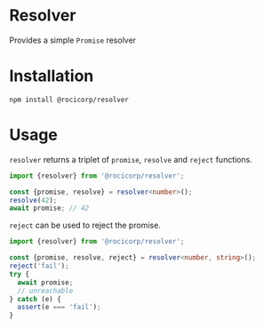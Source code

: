 # Resolver

Provides a simple `Promise` resolver

# Installation

```
npm install @rocicorp/resolver
```

# Usage

`resolver` returns a triplet of `promise`, `resolve` and `reject` functions.

```ts
import {resolver} from '@rocicorp/resolver';

const {promise, resolve} = resolver<number>();
resolve(42);
await promise; // 42
```

`reject` can be used to reject the promise.

```ts
import {resolver} from '@rocicorp/resolver';

const {promise, resolve, reject} = resolver<number, string>();
reject('fail');
try {
  await promise;
  // unreachable
} catch (e) {
  assert(e === 'fail');
}
```

